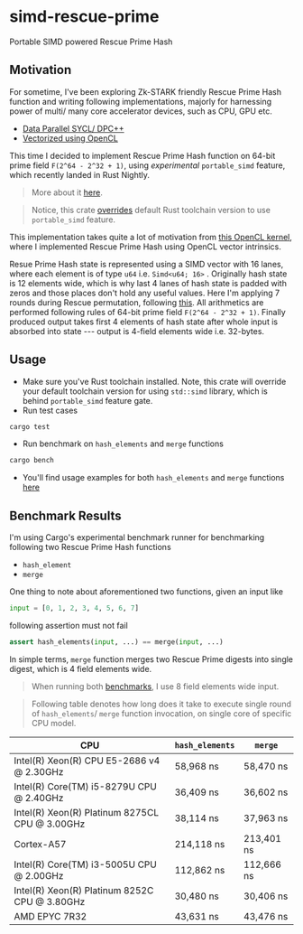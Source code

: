 # simd-rescue-prime
Portable SIMD powered Rescue Prime Hash

## Motivation

For sometime, I've been exploring Zk-STARK friendly Rescue Prime Hash function and writing following implementations, majorly for harnessing power of multi/ many core accelerator devices, such as CPU, GPU etc.

- [Data Parallel SYCL/ DPC++](https://github.com/itzmeanjan/ff-gpu/blob/9c57cb13e4b2d96a084da96d558fe3d4707bfcb7/rescue_prime.cpp)
- [Vectorized using OpenCL](https://github.com/itzmeanjan/vectorized-rescue-prime/blob/614500dd1f271e4f8badf1305c8077e2532eb510/kernel.cl#L345-L474)

This time I decided to implement Rescue Prime Hash function on 64-bit prime field `F(2^64 - 2^32 + 1)`, using _experimental_ `portable_simd` feature, which recently landed in Rust Nightly.

> More about it [here](http://github.com/rust-lang/rust/issues/86656).

> Notice, this crate [overrides](https://github.com/itzmeanjan/simd-rescue-prime/blob/9e83eb579a6e7666ae33d2c86524d8e287e7f1ca/rust-toolchain) default Rust toolchain version to use `portable_simd` feature.

This implementation takes quite a lot of motivation from [this OpenCL kernel](https://github.com/itzmeanjan/vectorized-rescue-prime/blob/614500dd1f271e4f8badf1305c8077e2532eb510/kernel.cl), where I implemented Rescue Prime Hash using OpenCL vector intrinsics.

Resue Prime Hash state is represented using a SIMD vector with 16 lanes, where each element is of type `u64` i.e. `Simd<u64; 16>` . Originally hash state is 12 elements wide, which is why last 4 lanes of hash state is padded with zeros and those places don't hold any useful values. Here I'm applying 7 rounds during Rescue permutation, following [this](https://github.com/novifinancial/winterfell/blob/4eeb4670387f3682fa0841e09cdcbe1d43302bf3/crypto/src/hash/rescue/rp64_256/mod.rs#L27-L29). All arithmetics are performed following rules of 64-bit prime field `F(2^64 - 2^32 + 1)`. Finally produced output takes first 4 elements of hash state after whole input is absorbed into state --- output is 4-field elements wide i.e. 32-bytes.

## Usage

- Make sure you've Rust toolchain installed. Note, this crate will override your default toolchain version for using `std::simd` library, which is behind `portable_simd` feature gate.
- Run test cases

```bash
cargo test
```

- Run benchmark on `hash_elements` and `merge` functions

```bash
cargo bench
```

- You'll find usage examples for both `hash_elements` and `merge` functions [here](https://github.com/itzmeanjan/simd-rescue-prime/blob/dcdebc35762a0dffcfce3278c2b8a8f892058809/src/main.rs#L14-L16)

## Benchmark Results

I'm using Cargo's experimental benchmark runner for benchmarking following two Rescue Prime Hash functions

- `hash_element`
- `merge`

One thing to note about aforementioned two functions, given an input like

```python
input = [0, 1, 2, 3, 4, 5, 6, 7]
```

following assertion must not fail

```python
assert hash_elements(input, ...) == merge(input, ...)
```

In simple terms, `merge` function merges two Rescue Prime digests into single digest, which is 4 field elements wide.

> When running both [benchmarks](https://github.com/itzmeanjan/simd-rescue-prime/blob/dcdebc35762a0dffcfce3278c2b8a8f892058809/src/rescue_prime.rs#L569), I use 8 field elements wide input.

> Following table denotes how long does it take to execute single round of `hash_elements`/ `merge` function invocation, on single core of specific CPU model.

CPU | `hash_elements` | `merge`
--- | --- | ---
Intel(R) Xeon(R) CPU E5-2686 v4 @ 2.30GHz | 58,968 ns | 58,470 ns
Intel(R) Core(TM) i5-8279U CPU @ 2.40GHz | 36,409 ns | 36,602 ns
Intel(R) Xeon(R) Platinum 8275CL CPU @ 3.00GHz | 38,114 ns | 37,963 ns
Cortex-A57 | 214,118 ns | 213,401 ns
Intel(R) Core(TM) i3-5005U CPU @ 2.00GHz | 112,862 ns | 112,666 ns
Intel(R) Xeon(R) Platinum 8252C CPU @ 3.80GHz | 30,480 ns | 30,406 ns
AMD EPYC 7R32 | 43,631 ns | 43,476 ns
